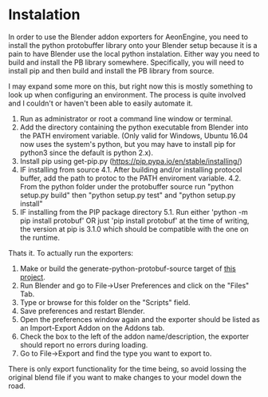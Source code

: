 Instalation
===========

In order to use the Blender addon exporters for AeonEngine, you need to install the python protobuffer library onto your Blender setup because it is a pain to have Blender use the local python instalation. Either way you need to build and install the PB library somewhere.
Specifically, you will need to install pip and then build and install the PB library from source.

I may expand some more on this, but right now this is mostly something to look up when configuring an environment. The process is quite involved and I couldn't or haven't been able to easily automate it.

1. Run as administrator or root a command line window or terminal.
2. Add the directory containing the python executable from Blender into the PATH enviroment variable. (Only valid for Windows, Ubuntu 16.04 now uses the system's python, but you may have to install pip for python3 since the default is python 2.x).
3. Install pip using get-pip.py (https://pip.pypa.io/en/stable/installing/)
4. IF installing from source
4.1. After building and/or installing protocol buffer, add the path to protoc to the PATH enviroment variable.
4.2. From the python folder under the protobuffer source run "python setup.py build" then "python setup.py test" and "python setup.py install"
5. IF installing from the PIP package directory
5.1. Run either 'python -m pip install protobuf' OR just 'pip install protobuf' at the time of writing, the version at pip is 3.1.0 which should be compatible with the one on the runtime.

Thats it. To actually run the exporters:

1. Make or build the generate-python-protobuf-source target of [this project](https://github.com/AeonGames/AeonEngine).
2. Run Blender and go to File->User Preferences and click on the "Files" Tab.
3. Type or browse for this folder on the "Scripts" field.
4. Save preferences and restart Blender.
5. Open the preferences window again and the exporter should be listed as an Import-Export Addon on the Addons tab.
6. Check the box to the left of the addon name/description, the exporter should report no errors during loading.
7. Go to File->Export and find the type you want to export to.

There is only export functionality for the time being, so avoid lossing the original blend file if you want to make changes to your model down the road.
